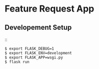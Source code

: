 Feature Request App
===================

Developement Setup
------------------
::

    $ export FLASK_DEBUG=1
    $ export FLASK_ENV=development
    $ export FLASK_APP=wsgi.py
    $ flask run



